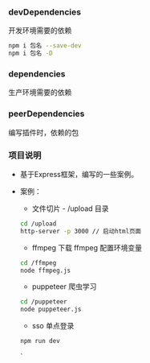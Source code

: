 ### devDependencies
开发环境需要的依赖
```sh
npm i 包名 --save-dev
npm i 包名 -D
```
### dependencies
生产环境需要的依赖

### peerDependencies
编写插件时，依赖的包

### 项目说明
- 基于Express框架，编写的一些案例。
- 案例：
    - 文件切片 - /upload 目录 
    ```sh
    cd /upload
    http-server -p 3000 // 启动html页面
    ```
    - ffmpeg 下载 ffmpeg 配置环境变量
    ```sh
    cd /ffmpeg
    node ffmpeg.js
    ```
    - puppeteer 爬虫学习
    ```sh
    cd /puppeteer
    node puppeteer.js
    ```
    - sso 单点登录
    ```sh
    npm run dev
    ```
        
    `